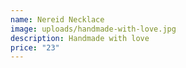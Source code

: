 ```yaml
---
name: Nereid Necklace
image: uploads/handmade-with-love.jpg
description: Handmade with love
price: "23"
---
```

![]()
